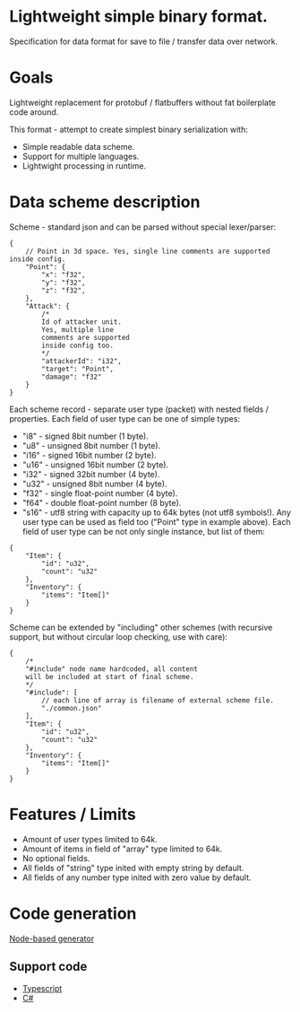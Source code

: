 # Lightweight simple binary format.
Specification for data format for save to file / transfer data over network.

# Goals
Lightweight replacement for protobuf / flatbuffers without fat boilerplate code around.

This format - attempt to create simplest binary serialization with:
* Simple readable data scheme.
* Support for multiple languages.
* Lightwight processing in runtime.

# Data scheme description
Scheme - standard json and can be parsed without special lexer/parser:
```jsonc
{
    // Point in 3d space. Yes, single line comments are supported inside config.
    "Point": {
        "x": "f32",
        "y": "f32",
        "z": "f32",
    },
    "Attack": {
        /*
        Id of attacker unit.
        Yes, multiple line
        comments are supported
        inside config too.
        */
        "attackerId": "i32",
        "target": "Point",
        "damage": "f32"
    }
}
```
Each scheme record - separate user type (packet) with nested fields / properties.
Each field of user type can be one of simple types:
* "i8" - signed 8bit number (1 byte).
* "u8" - unsigned 8bit number (1 byte).
* "i16" - signed 16bit number (2 byte).
* "u16" - unsigned 16bit number (2 byte).
* "i32" - signed 32bit number (4 byte).
* "u32" - unsigned 8bit number (4 byte).
* "f32" - single float-point number (4 byte).
* "f64" - double float-point number (8 byte).
* "s16" - utf8 string with capacity up to 64k bytes (not utf8 symbols!).
Any user type can be used as field too ("Point" type in example above).
Each field of user type can be not only single instance, but list of them:
```jsonc
{
    "Item": {
        "id": "u32",
        "count": "u32"
    },
    "Inventory": {
        "items": "Item[]"
    }
}
```
Scheme can be extended by "including" other schemes (with recursive support, but without circular loop checking, use with care):
```jsonc
{
    /*
    "#include" node name hardcoded, all content
    will be included at start of final scheme.
    */
    "#include": [
        // each line of array is filename of external scheme file.
        "./common.json"
    ],
    "Item": {
        "id": "u32",
        "count": "u32"
    },
    "Inventory": {
        "items": "Item[]"
    }
}
```
# Features / Limits
* Amount of user types limited to 64k.
* Amount of items in field of "array" type limited to 64k.
* No optional fields.
* All fields of "string" type inited with empty string by default.
* All fields of any number type inited with zero value by default.


# Code generation
[Node-based generator](https://github.com/Leopotam/simplebinary-gen-node.git)

## Support code
* [Typescript](https://github.com/Leopotam/simplebinary-ts.git)
* [C#](https://github.com/Leopotam/simplebinary-cs.git)